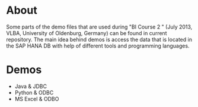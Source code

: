 About
=====
Some parts of the demo files that are used during "BI Course 2 " (July 2013, VLBA, University of Oldenburg, Germany) can be found in current repository.
The main idea behind demos is access the data that is located in the SAP HANA DB with help of different tools and programming languages.

Demos
=====

* Java & JDBC
* Python & ODBC
* MS Excel & ODBO
